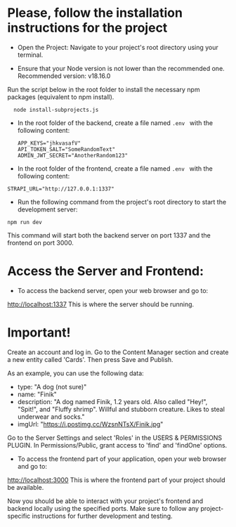 # Please, follow the installation instructions for the project

- Open the Project: Navigate to your project's root directory using your terminal.

- Ensure that your Node version is not lower than the recommended one. Recommended version: v18.16.0

Run the script below in the root folder to install the necessary npm packages (equivalent to npm install).

```
  node install-subprojects.js
```

- In the root folder of the backend, create a file named `.env ` with the following content:

  ```
  APP_KEYS="jhkvasafV"
  API_TOKEN_SALT="SomeRandomText"
  ADMIN_JWT_SECRET="AnotherRandom123"
  ```

- In the root folder of the frontend, create a file named `.env ` with the following content:

```
STRAPI_URL="http://127.0.0.1:1337"
```
  
- Run the following command from the project's root directory to start the development server:

```
npm run dev
```

This command will start both the backend server on port 1337 and the frontend on port 3000.

# Access the Server and Frontend:

- To access the backend server, open your web browser and go to:

[http://localhost:1337](http://localhost:1337)
This is where the server should be running. 

# Important!
  Create an account and log in.
Go to the Content Manager section and create a new entity called 'Cards'. Then press Save and Publish.

As an example, you can use the following data:
- type: "A dog (not sure)"
- name: "Finik"
- description: "A dog named Finik, 1.2 years old. Also called "Hey!", "Spit!", and "Fluffy shrimp". Willful and stubborn creature. Likes to steal underwear and socks."
- imgUrl: "https://i.postimg.cc/WzsnNTsX/Finik.jpg"

Go to the Server Settings and select 'Roles' in the USERS & PERMISSIONS PLUGIN. In Permissions/Public, grant access to 'find' and 'findOne' options.


- To access the frontend part of your application, open your web browser and go to:

[http://localhost:3000](http://localhost:3000)
This is where the frontend part of your project should be available.

Now you should be able to interact with your project's frontend and backend locally using the specified ports. Make sure to follow any project-specific instructions for further development and testing.
